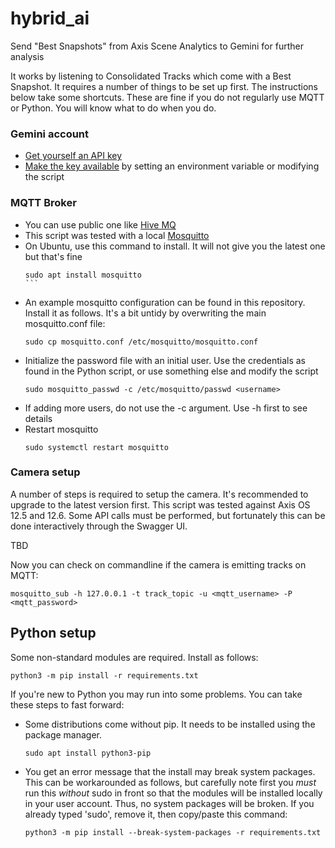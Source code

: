 # hybrid_ai
Send "Best Snapshots" from Axis Scene Analytics to Gemini for further analysis

It works by listening to Consolidated Tracks which come with a Best Snapshot.
It requires a number of things to be set up first. The instructions below take some
shortcuts. These are fine if you do not regularly use MQTT or Python. You will
know what to do when you do.

### Gemini account
 - [Get yourself an API key](https://ai.google.dev/gemini-api/docs/api-key)
 - [Make the key available](https://ai.google.dev/gemini-api/docs/api-key#set-api-env-var) by setting an environment variable or modifying the script


### MQTT Broker
 - You can use public one like [Hive MQ](https://www.hivemq.com/mqtt/public-mqtt-broker/)
 - This script was tested with a local [Mosquitto](https://mosquitto.org/)
 - On Ubuntu, use this command to install. It will not give you the latest one
   but that's fine
   ````
   sudo apt install mosquitto
   ```
 - An example mosquitto configuration can be found in this repository. Install
   it as follows. It's a bit untidy by overwriting the main mosquitto.conf
   file:
   ```
   sudo cp mosquitto.conf /etc/mosquitto/mosquitto.conf
   ```
 - Initialize the password file with an initial user. Use the credentials as
   found in the Python script, or use something else and modify the script
   ```
   sudo mosquitto_passwd -c /etc/mosquitto/passwd <username>
   ```
 - If adding more users, do not use the -c argument. Use -h first to see
   details
 - Restart mosquitto
   ```
   sudo systemctl restart mosquitto
   ```

### Camera setup
A number of steps is required to setup the camera. It's recommended to upgrade
to the latest version first. This script was tested against Axis OS 12.5 and
12.6. Some API calls must be performed, but fortunately this can be done
interactively through the Swagger UI.

TBD

Now you can check on commandline if the camera is emitting tracks on MQTT:

```
mosquitto_sub -h 127.0.0.1 -t track_topic -u <mqtt_username> -P <mqtt_password>
```


## Python setup
Some non-standard modules are required. Install as follows:

```
python3 -m pip install -r requirements.txt
```

If you're new to Python you may run into some problems. You can take these
steps to fast forward:

 - Some distributions come without pip. It needs to be installed using the
   package manager.
   ```
   sudo apt install python3-pip
   ```
 - You get an error message that the install may break system packages. This
   can be workarounded as follows, but carefully note first you _must_ run
   this _without_ sudo in front so that the modules will be installed locally
   in your user account.  Thus, no system packages will be broken. If you
   already typed 'sudo', remove it, then copy/paste this command:
   ```
   python3 -m pip install --break-system-packages -r requirements.txt
   ```
